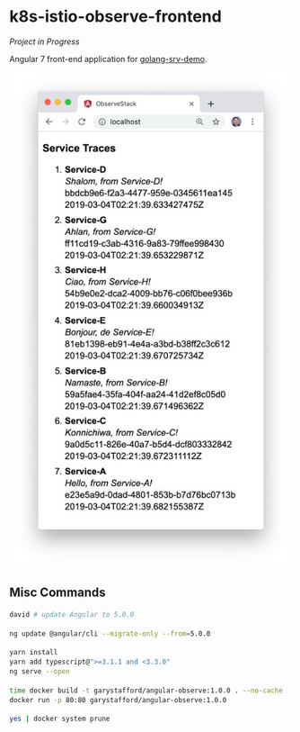 # k8s-istio-observe-frontend

_Project in Progress_

Angular 7 front-end application for [golang-srv-demo](https://github.com/garystafford/golang-srv-demo).

![preview](pics/preview.jpg)
## Misc Commands

```bash
david # update Angular to 5.0.0

ng update @angular/cli --migrate-only --from=5.0.0

yarn install
yarn add typescript@">=3.1.1 and <3.3.0"
ng serve --open

time docker build -t garystafford/angular-observe:1.0.0 . --no-cache
docker run -p 80:80 garystafford/angular-observe:1.0.0

yes | docker system prune
```
